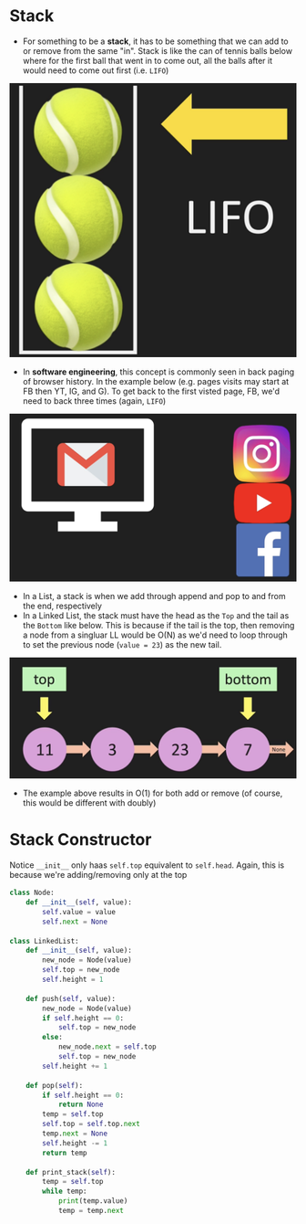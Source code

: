 # Stack

- For something to be a **stack**, it has to be something that we can add to or remove from the same "in". Stack is like the can of tennis balls below where for the first ball that went in to come out, all the balls after it would need to come out first (i.e. `LIFO`)

![Stack with Tennis Can](./stack_tennis_Can.png)

- In **software engineering**, this concept is commonly seen in back paging of browser history. In the example below (e.g. pages visits may start at FB then YT, IG, and G). To get back to the first visted page, FB, we'd need to back three times (again, `LIFO`)

![Stack in the borwser](./stack_in_browser.png)

- In a List, a stack is when we add through append and pop to and from the end, respectively
- In a Linked List, the stack must have the head as the `Top` and the tail as the `Bottom` like below. This is because if the tail is the top, then removing a node from a singluar LL would be O(N) as we'd need to loop through to set the previous node (`value = 23`) as the new tail.

![Stack in singular Linked List](./stack_linked_list.png)

- The example above results in O(1) for both add or remove (of course, this would be different with doubly)

# Stack Constructor

Notice `__init__` only haas `self.top` equivalent to `self.head`. Again, this is because we're adding/removing only at the top

```python
class Node:
    def __init__(self, value):
        self.value = value
        self.next = None

class LinkedList:
    def __init__(self, value):
        new_node = Node(value)
        self.top = new_node
        self.height = 1

    def push(self, value):
        new_node = Node(value)
        if self.height == 0:
            self.top = new_node
        else:
            new_node.next = self.top
            self.top = new_node
        self.height += 1

    def pop(self):
        if self.height == 0:
            return None
        temp = self.top
        self.top = self.top.next
        temp.next = None
        self.height -= 1
        return temp

    def print_stack(self):
        temp = self.top
        while temp:
            print(temp.value)
            temp = temp.next
```
